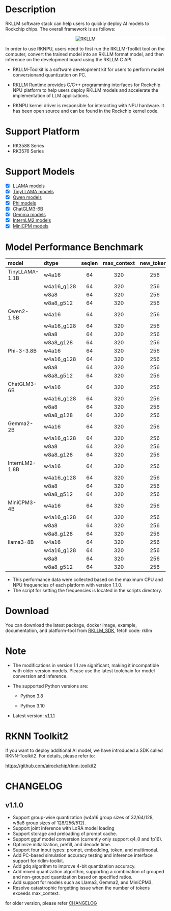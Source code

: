 # Description

  RKLLM software stack can help users to quickly deploy AI models to Rockchip chips. The overall framework is as follows:
    <center class="half">
        <div style="background-color:#ffffff;">
        <img src="res/framework.jpg" title="RKLLM"/>
    </center>

  In order to use RKNPU, users need to first run the RKLLM-Toolkit tool on the computer, convert the trained model into an RKLLM format model, and then inference on the development board using the RKLLM C API.

- RKLLM-Toolkit is a software development kit for users to perform model conversionand quantization on PC.

- RKLLM Runtime provides C/C++ programming interfaces for Rockchip NPU platform to help users deploy RKLLM models and accelerate the implementation of LLM applications.

- RKNPU kernel driver is responsible for interacting with NPU hardware. It has been open source and can be found in the Rockchip kernel code.

# Support Platform

- RK3588 Series
- RK3576 Series

# Support Models

- [x] [LLAMA models](https://huggingface.co/meta-llama) 
- [x] [TinyLLAMA models](https://huggingface.co/TinyLlama) 
- [x] [Qwen models](https://huggingface.co/models?search=Qwen/Qwen)
- [x] [Phi models](https://huggingface.co/models?search=microsoft/phi)
- [x] [ChatGLM3-6B](https://huggingface.co/THUDM/chatglm3-6b/tree/103caa40027ebfd8450289ca2f278eac4ff26405)
- [x] [Gemma models](https://huggingface.co/collections/google/gemma-2-release-667d6600fd5220e7b967f315)
- [x] [InternLM2 models](https://huggingface.co/collections/internlm/internlm2-65b0ce04970888799707893c)
- [x] [MiniCPM models](https://huggingface.co/collections/openbmb/minicpm-65d48bf958302b9fd25b698f)

# Model Performance Benchmark

| model          | dtype      | seqlen | max_context | new_tokens | TTFT(ms) | Tokens/s | memory(G) | platform |
|:-------------- |:---------- |:------:|:-----------:|:----------:|:--------:|:--------:|:---------:|:--------:|
| TinyLLAMA-1.1B | w4a16      | 64     | 320         | 256        | 345.00   | 21.10    | 0.77      | RK3576   |
|                | w4a16_g128 | 64     | 320         | 256        | 410.00   | 18.50    | 0.8       | RK3576   |
|                | w8a8       | 64     | 320         | 256        | 140.46   | 24.21    | 1.25      | RK3588   |
|                | w8a8_g512  | 64     | 320         | 256        | 195.00   | 20.08    | 1.29      | RK3588   |
| Qwen2-1.5B     | w4a16      | 64     | 320         | 256        | 512.00   | 14.40    | 1.75      | RK3576   |
|                | w4a16_g128 | 64     | 320         | 256        | 550.00   | 12.75    | 1.76      | RK3576   |
|                | w8a8       | 64     | 320         | 256        | 206.00   | 16.46    | 2.47      | RK3588   |
|                | w8a8_g128  | 64     | 320         | 256        | 725.00   | 7.00     | 2.65      | RK3588   |
| Phi-3-3.8B     | w4a16      | 64     | 320         | 256        | 975.00   | 6.60     | 2.16      | RK3576   |
|                | w4a16_g128 | 64     | 320         | 256        | 1180.00  | 5.85     | 2.23      | RK3576   |
|                | w8a8       | 64     | 320         | 256        | 516.00   | 7.44     | 3.88      | RK3588   |
|                | w8a8_g512  | 64     | 320         | 256        | 610.00   | 6.13     | 3.95      | RK3588   |
| ChatGLM3-6B    | w4a16      | 64     | 320         | 256        | 1168.00  | 4.62     | 3.86      | RK3576   |
|                | w4a16_g128 | 64     | 320         | 256        | 1582.56  | 3.82     | 3.96      | RK3576   |
|                | w8a8       | 64     | 320         | 256        | 800.00   | 4.95     | 6.69      | RK3588   |
|                | w8a8_g128  | 64     | 320         | 256        | 2190.00  | 2.70     | 7.18      | RK3588   |
| Gemma2-2B      | w4a16      | 64     | 320         | 256        | 628.00   | 8.00     | 3.63      | RK3576   |
|                | w4a16_g128 | 64     | 320         | 256        | 776.20   | 7.40     | 3.63      | RK3576   |
|                | w8a8       | 64     | 320         | 256        | 342.29   | 9.67     | 4.84      | RK3588   |
|                | w8a8_g128  | 64     | 320         | 256        | 1055.00  | 5.49     | 5.14      | RK3588   |
| InternLM2-1.8B | w4a16      | 64     | 320         | 256        | 475.00   | 13.30    | 1.59      | RK3576   |
|                | w4a16_g128 | 64     | 320         | 256        | 572.00   | 11.95    | 1.62      | RK3576   |
|                | w8a8       | 64     | 320         | 256        | 205.97   | 15.66    | 2.38      | RK3588   |
|                | w8a8_g512  | 64     | 320         | 256        | 298.00   | 12.66    | 2.45      | RK3588   |
| MiniCPM3-4B    | w4a16      | 64     | 320         | 256        | 1397.00  | 4.80     | 2.7       | RK3576   |
|                | w4a16_g128 | 64     | 320         | 256        | 1645.00  | 4.39     | 2.8       | RK3576   |
|                | w8a8       | 64     | 320         | 256        | 702.18   | 6.15     | 4.65      | RK3588   |
|                | w8a8_g128  | 64     | 320         | 256        | 1691.00  | 3.42     | 5.06      | RK3588   |
| llama3-8B      | w4a16      | 64     | 320         | 256        | 1607.98  | 3.60     | 5.63      | RK3576   |
|                | w4a16_g128 | 64     | 320         | 256        | 2010.00  | 3.00     | 5.76      | RK3576   |
|                | w8a8       | 64     | 320         | 256        | 1128.00  | 3.79     | 9.21      | RK3588   |
|                | w8a8_g512  | 64     | 320         | 256        | 1281.35  | 3.05     | 9.45      | RK3588   |

- This performance data were collected based on the maximum CPU and NPU frequencies of each platform with version 1.1.0. 
- The script for setting the frequencies is located in the scripts directory.

# Download

You can download the latest package, docker image, example, documentation, and platform-tool from [RKLLM_SDK](https://console.zbox.filez.com/l/RJJDmB), fetch code: rkllm

# Note

- The modifications in version 1.1 are significant, making it incompatible with older version models. Please use the latest toolchain for model conversion and inference.

- The supported Python versions are:
  
  - Python 3.8
  
  - Python 3.10

- Latest version: [ <u>v1.1.1](https://github.com/airockchip/rknn-llm/releases/tag/release-v1.1.1)</u>

# RKNN Toolkit2

If you want to deploy additional AI model, we have introduced a SDK called RKNN-Toolkit2. For details, please refer to:

https://github.com/airockchip/rknn-toolkit2

# CHANGELOG

## v1.1.0

- Support group-wise quantization (w4a16 group sizes of 32/64/128, w8a8 group sizes of 128/256/512).
- Support joint inference with LoRA model loading
- Support storage and preloading of prompt cache.
- Support gguf model conversion (currently only support q4_0 and fp16).
- Optimize initialization, prefill, and decode time.
- Support four input types: prompt, embedding, token, and multimodal.
- Add PC-based simulation accuracy testing and inference interface support for rkllm-toolkit.
- Add gdq algorithm to improve 4-bit quantization accuracy.
- Add mixed quantization algorithm, supporting a combination of grouped and non-grouped quantization based on specified ratios.
- Add support for models such as Llama3, Gemma2, and MiniCPM3.
- Resolve catastrophic forgetting issue when the number of tokens exceeds max_context.

for older version, please refer [CHANGELOG](CHANGELOG.md)